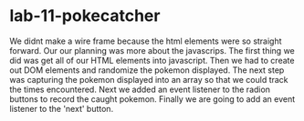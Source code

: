 # lab-11-pokecatcher

We didnt make a wire frame because the html elements were so straight forward. Our our planning was more about the javascrips. The first thing we did was get all of our HTML elements into javascript. Then we had to create out DOM elements and randomize the pokemon displayed. The next step was capturing the pokemon displayed into an array so that we could track the times encountered. Next we added an event listener to the radion buttons to record the caught pokemon. Finally we are going to add an event listener to the 'next' button.